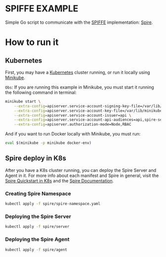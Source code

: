 # SPIFFE EXAMPLE

Simple Go script to communicate with the [SPIFFE](https://spiffe.io/) implementation: [Spire](https://spiffe.io/docs/latest/spire-about/spire-concepts/).

# How to run it

## Kubernetes

First, you may have a [Kubernetes](https://kubernetes.io/) cluster running, or run it locally using [Minikube](https://minikube.sigs.k8s.io/docs/).

`Obs`: If you are running this example in Minikube, you must start it running the following command in terminal:

```sh
minikube start \
    --extra-config=apiserver.service-account-signing-key-file=/var/lib/minikube/certs/sa.key \
    --extra-config=apiserver.service-account-key-file=/var/lib/minikube/certs/sa.pub \
    --extra-config=apiserver.service-account-issuer=api \
    --extra-config=apiserver.service-account-api-audiences=api,spire-server \
    --extra-config=apiserver.authorization-mode=Node,RBAC
```

And if you want to run Docker locally with Minikube, you must run:

```sh
eval $(minikube -p minikube docker-env)
```

## Spire deploy in K8s

After you have a K8s cluster running, you can deploy the Spire Server and Agent in it. For more info about each manifest and Spire in general, visit the [Spire Quickstart in K8s](https://spiffe.io/docs/latest/try/getting-started-k8s/) and the [Spire Documentation](https://spiffe.io/docs/latest/spire-about/spire-concepts/).

### Creating Spire Namespace
```sh
kubectl apply -f spire/spire-namespace.yaml
```

### Deploying the Spire Server
```sh
kubectl apply -f spire/server
```

### Deploying the Spire Agent
```sh
kubectl apply -f spire/agent
```

